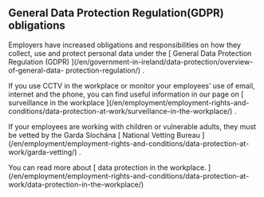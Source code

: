 ##  General Data Protection Regulation(GDPR) obligations

Employers have increased obligations and responsibilities on how they collect,
use and protect personal data under the [ General Data Protection Regulation
(GDPR) ](/en/government-in-ireland/data-protection/overview-of-general-data-
protection-regulation/) .

If you use CCTV in the workplace or monitor your employees’ use of email,
internet and the phone, you can find useful information in our page on [
surveillance in the workplace ](/en/employment/employment-rights-and-
conditions/data-protection-at-work/surveillance-in-the-workplace/) .

If your employees are working with children or vulnerable adults, they must be
vetted by the Garda Síochána [ National Vetting Bureau
](/en/employment/employment-rights-and-conditions/data-protection-at-
work/garda-vetting/) .

You can read more about [ data protection in the workplace.
](/en/employment/employment-rights-and-conditions/data-protection-at-
work/data-protection-in-the-workplace/)
